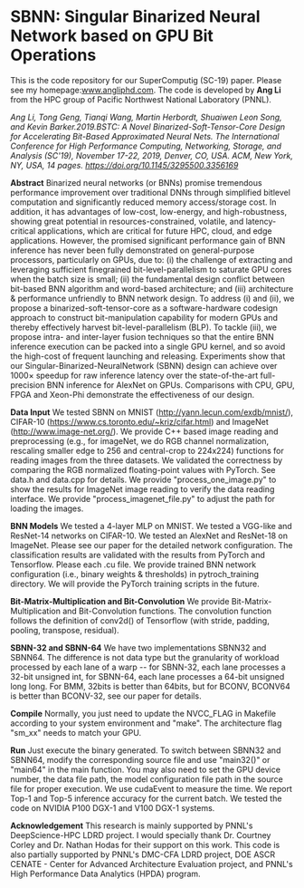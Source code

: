 # SBNN: Singular Binarized Neural Network based on GPU Bit Operations

This is the code repository for our SuperComputig (SC-19) paper. Please see my homepage:www.angliphd.com. The code is developed by **Ang Li** from the HPC group of Pacific Northwest National Laboratory (PNNL). 

*Ang Li, Tong Geng, Tianqi Wang, Martin Herbordt, Shuaiwen Leon Song, and Kevin Barker.2019.BSTC: A Novel Binarized-Soft-Tensor-Core Design for Accelerating Bit-Based Approximated Neural Nets. The International Conference for High Performance Computing, Networking, Storage, and Analysis (SC'19), November 17-22, 2019, Denver, CO, USA. ACM, New York, NY, USA, 14 pages. https://doi.org/10.1145/3295500.3356169*

**Abstract** Binarized neural networks (or BNNs) promise tremendous performance improvement over traditional DNNs through simplified bitlevel
computation and significantly reduced memory access/storage cost. In addition, it has advantages of low-cost, low-energy, and high-robustness, showing great potential in resources-constrained, volatile, and latency-critical applications, which are critical for future HPC, cloud, and edge applications. However, the promised significant performance gain of BNN inference has never been fully demonstrated on general-purpose processors, particularly on GPUs, due to: (i) the challenge of extracting and leveraging sufficient finegrained bit-level-parallelism to saturate GPU cores when the batch size is small; (ii) the fundamental design conflict between bit-based BNN algorithm and word-based architecture; and (iii) architecture & performance unfriendly to BNN network design. To address (i) and (ii), we propose a binarized-soft-tensor-core as a software-hardware codesign approach to construct bit-manipulation capability for modern GPUs and thereby effectively harvest bit-level-parallelism (BLP).
To tackle (iii), we propose intra- and inter-layer fusion techniques so
that the entire BNN inference execution can be packed into a single
GPU kernel, and so avoid the high-cost of frequent launching and
releasing. Experiments show that our Singular-Binarized-NeuralNetwork
(SBNN) design can achieve over 1000× speedup for raw inference latency over the state-of-the-art full-precision BNN inference for AlexNet on GPUs. Comparisons with CPU, GPU, FPGA and Xeon-Phi demonstrate the effectiveness of our design. 

**Data Input** We tested SBNN on MNIST (http://yann.lecun.com/exdb/mnist/), CIFAR-10 (https://www.cs.toronto.edu/~kriz/cifar.html) and ImageNet (http://www.image-net.org/). We provide C++ based image reading and preprocessing (e.g., for imageNet, we do RGB channel normalization, rescaling smaller edge to 256 and central-crop to 224x224) functions for reading images from the three datasets. We validated the correctness by comparing the RGB normalized floating-point values with PyTorch. See data.h and data.cpp for details. We provide "process_one_image.py" to show the results for ImageNet image reading to verify the data reading interface. We provide "process\_imagenet\_file.py" to adjust the path for loading the images.

**BNN Models** We tested a 4-layer MLP on MNIST. We tested a VGG-like and ResNet-14 networks on CIFAR-10. We tested an AlexNet and ResNet-18 on ImageNet. Please see our paper for the detailed network configuration. The classification results are validated with the results from PyTorch and Tensorflow. Please each .cu file. We provide trained BNN network configuration (i.e., binary weights & thresholds) in pytroch_training directory. We will provide the PyTorch training scripts in the future.

**Bit-Matrix-Multiplication and Bit-Convolution** We provide Bit-Matrix-Multiplication and Bit-Convolution functions. The convolution function follows the definition of conv2d() of Tensorflow (with stride, padding, pooling, transpose, residual).

**SBNN-32 and SBNN-64** We have two implementations SBNN32 and SBNN64. The difference is not data type but the granularity of workload processed by each lane of a warp -- for SBNN-32, each lane processes a 32-bit unsigned int, for SBNN-64, each lane processes a 64-bit unsigned long long. For BMM, 32bits is better than 64bits, but for BCONV, BCONV64 is better than BCONV-32, see our paper for details.

**Compile** Normally, you just need to update the NVCC\_FLAG in Makefile according to your system environment and "make". The architecture flag "sm\_xx" needs to match your GPU. 

**Run** Just execute the binary generated. To switch between SBNN32 and SBNN64, modify the corresponding source file and use "main32()" or "main64" in the main function. You may also need to set the GPU device number, the data file path, the model configuration file path in the source file for proper execution. We use cudaEvent to measure the time. We report Top-1 and Top-5 inference accuracy for the current batch. We tested the code on NVIDIA P100 DGX-1 and V100 DGX-1 systems.

**Acknowledgement** 
This research is mainly supported by PNNL's DeepScience-HPC LDRD project. I would specially thank Dr. Courtney Corley and Dr. Nathan Hodas for their support on this work. This code is also partially supported by PNNL's DMC-CFA LDRD project, DOE ASCR CENATE - Center for Advanced Architecture Evaluation project, and PNNL's High Performance Data Analytics (HPDA) program.

